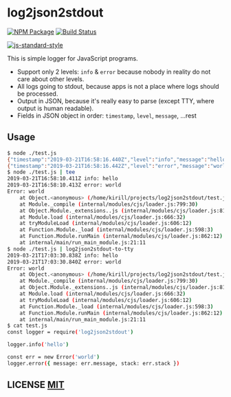 # log2json2stdout

[![NPM Package](https://img.shields.io/npm/v/log2json2stdout.svg?style=flat-square)](https://www.npmjs.org/package/log2json2stdout) [![Build Status](https://img.shields.io/travis/fanatid/log2json2stdout.svg?branch=master&style=flat-square)](https://travis-ci.org/fanatid/log2json2stdout)

[![js-standard-style](https://cdn.rawgit.com/feross/standard/master/badge.svg)](https://github.com/feross/standard)

This is simple logger for JavaScript programs.

- Support only 2 levels: `info` & `error` because nobody in reality do not care about other levels.
- All logs going to stdout, because apps is not a place where logs should be processed.
- Output in JSON, because it's really easy to parse (except TTY, where output is human readable).
- Fields in JSON object in order: `timestamp`, `level`, `message`, ...rest

## Usage

```bash
$ node ./test.js
{"timestamp":"2019-03-21T16:58:16.440Z","level":"info","message":"hello"}
{"timestamp":"2019-03-21T16:58:16.442Z","level":"error","message":"world","stack":"Error: world\n    at Object.<anonymous> (/home/kirill/projects/log2json2stdout/test.js:5:13)\n    at Module._compile (internal/modules/cjs/loader.js:799:30)\n    at Object.Module._extensions..js (internal/modules/cjs/loader.js:810:10)\n    at Module.load (internal/modules/cjs/loader.js:666:32)\n    at tryModuleLoad (internal/modules/cjs/loader.js:606:12)\n    at Function.Module._load (internal/modules/cjs/loader.js:598:3)\n    at Function.Module.runMain (internal/modules/cjs/loader.js:862:12)\n    at internal/main/run_main_module.js:21:11"}
$ node ./test.js | tee
2019-03-21T16:58:10.411Z info: hello
2019-03-21T16:58:10.413Z error: world
Error: world
    at Object.<anonymous> (/home/kirill/projects/log2json2stdout/test.js:5:13)
    at Module._compile (internal/modules/cjs/loader.js:799:30)
    at Object.Module._extensions..js (internal/modules/cjs/loader.js:810:10)
    at Module.load (internal/modules/cjs/loader.js:666:32)
    at tryModuleLoad (internal/modules/cjs/loader.js:606:12)
    at Function.Module._load (internal/modules/cjs/loader.js:598:3)
    at Function.Module.runMain (internal/modules/cjs/loader.js:862:12)
    at internal/main/run_main_module.js:21:11
$ node ./test.js | log2json2stdout-to-tty
2019-03-21T17:03:30.838Z info: hello
2019-03-21T17:03:30.840Z error: world
Error: world
    at Object.<anonymous> (/home/kirill/projects/log2json2stdout/test.js:5:13)
    at Module._compile (internal/modules/cjs/loader.js:799:30)
    at Object.Module._extensions..js (internal/modules/cjs/loader.js:810:10)
    at Module.load (internal/modules/cjs/loader.js:666:32)
    at tryModuleLoad (internal/modules/cjs/loader.js:606:12)
    at Function.Module._load (internal/modules/cjs/loader.js:598:3)
    at Function.Module.runMain (internal/modules/cjs/loader.js:862:12)
    at internal/main/run_main_module.js:21:11
$ cat test.js
const logger = require('log2json2stdout')

logger.info('hello')

const err = new Error('world')
logger.error({ message: err.message, stack: err.stack })
```

## LICENSE [MIT](LICENSE)
